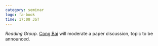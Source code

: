 ```yaml
---
category: seminar
logo: fa-book
time: 17:00 JST
---
```


*Reading Group.* [Cong Bai](https://www.rio.gsic.titech.ac.jp/en/member/index.html#sub002) will moderate a paper discussion, topic to be announced.
